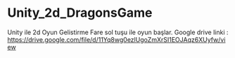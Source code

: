 # Unity_2d_DragonsGame
Unity ile 2d Oyun Gelistirme
Fare sol tuşu ile oyun başlar.
Google drive linki  : https://drive.google.com/file/d/11Yq8wg0ezlUgoZmXrSI1EOJAqz6XUyfw/view

